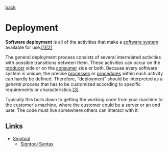 [back](../README.md)

# Deployment

**Software deployment** is all of the activities that make a [software system](https://en.wikipedia.org/wiki/Software_system "Software system") available for use.[\[1\]](https://en.wikipedia.org/wiki/Software_deployment#cite_note-1)[\[2\]](https://en.wikipedia.org/wiki/Software_deployment#cite_note-2)

The general deployment process consists of several interrelated activities with possible transitions between them. These activities can occur on the [producer](https://en.wikipedia.org/wiki/Software_developer "Software developer") side or on the [consumer](https://en.wikipedia.org/wiki/User_(computing) "User (computing)") side or both. Because every software system is unique, the precise [processes](https://en.wikipedia.org/wiki/Process_(computing) "Process (computing)") or [procedures](https://en.wikipedia.org/wiki/Algorithm "Algorithm") within each activity can hardly be defined. Therefore, "deployment" should be interpreted as a _general process_ that has to be customized according to specific requirements or characteristics.[\[3\]](https://en.wikipedia.org/wiki/Software_deployment#cite_note-3)

Typically this boils down to getting the working code from your machine to the customer's machine, where the customer could be a server or an end user. The code must live somewhere others can interact with it. 

## Links

- [Signtool](./Signtool.md)
  - [Signtool Syntax](./Signtool_Syntax.md)